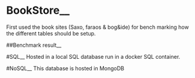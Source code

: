 # BookStore__
First used the book sites (Saxo, faraos & bog&ide) for bench marking how the different tables should be setup. 

##Benchmark result__

#SQL__
Hosted in a local SQL database run in a docker SQL container. 


#NoSQL__
This database is hosted in MongoDB


